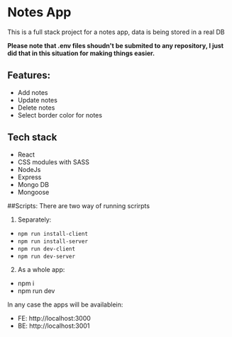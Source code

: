 
# Notes App
This is a full stack project for a notes app, data is being stored in a real DB

**Please note that .env files shoudn't be submited to any repository, I just did that in this situation for making things easier.**

## Features:
- Add notes
- Update notes
- Delete notes
- Select border color for notes

## Tech stack
- React
- CSS modules with SASS
- NodeJs
- Express
- Mongo DB
- Mongoose

##Scripts:
There are two way of running scrirpts

1. Separately:
- `npm run install-client`
- `npm run install-server`
- `npm run dev-client`
- `npm run dev-server`

2. As a whole app:
- npm i
- npm run dev

In any case the apps will be availablein:
- FE: http://localhost:3000
- BE: http://localhost:3001